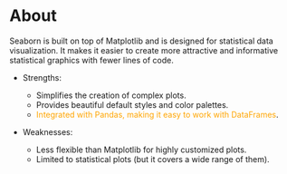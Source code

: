 # About

Seaborn is built on top of Matplotlib and is designed for statistical data visualization. It makes it easier to create more attractive and informative statistical graphics with fewer lines of code.

- Strengths:
  - Simplifies the creation of complex plots.
  - Provides beautiful default styles and color palettes.
  - <span style="color: orange;">Integrated with Pandas, making it easy to work with DataFrames</span>.

- Weaknesses:
  - Less flexible than Matplotlib for highly customized plots.
  - Limited to statistical plots (but it covers a wide range of them).
